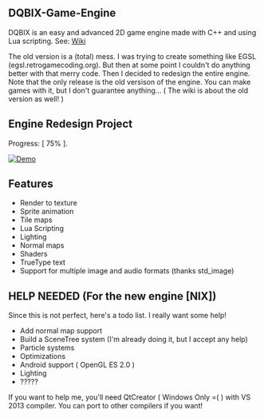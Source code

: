 ## DQBIX-Game-Engine
DQBIX is an easy and advanced 2D game engine made with C++ and using Lua scripting.
See: [Wiki](https://github.com/DCubix/DQBIX-Game-Engine/wiki)

The old version is a (total) mess. I was trying to create something like EGSL (egsl.retrogamecoding.org). But then at some point I couldn't do anything better with that merry code. Then I decided to redesign the entire engine.
Note that the only release is the old versison of the engine. You can make games with it, but I don't guarantee anything...
( The wiki is about the old version as well! )

## Engine Redesign Project
Progress: [ 75% ].

[![Demo](http://img.youtube.com/vi/1apNoJPwFYY/0.jpg)](http://www.youtube.com/watch?v=1apNoJPwFYY)

Features
-------------------------------------
  - Render to texture
  - Sprite animation
  - Tile maps
  - Lua Scripting
  - Lighting
  - Normal maps
  - Shaders
  - TrueType text
  - Support for multiple image and audio formats (thanks std_image)

HELP NEEDED (For the new engine [NIX])
-------------------------------------
Since this is not perfect, here's a todo list. I really want some help!
  - Add normal map support
  - Build a SceneTree system (I'm already doing it, but I accept any help)
  - Particle systems
  - Optimizations
  - Android support ( OpenGL ES 2.0 )
  - Lighting
  - ?????
  
If you want to help me, you'll need QtCreator ( Windows Only =( ) with VS 2013 compiler. You can port to other compilers if you want!
